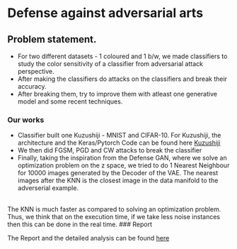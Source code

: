 # Defense against adversarial arts 

## Problem statement.
* For two different datasets - 1 coloured and 1 b/w, we made classifiers to study the color sensitivity of a classifier from adversarial attack perspective.
* After making the classifiers do attacks on the classifiers and break their accuracy. 
* After breaking them, try to improve them with atleast one generative model and some recent techniques.

### Our works
* Classifier built one Kuzushiji - MNIST and CIFAR-10. For Kuzushiji, the architecture and the Keras/Pytorch Code can be found here 
  [Kuzushiji](https://github.com/bhattg/KUZUSHIJI-)
* We then did FGSM, PGD and CW attacks to break the classifier
* Finally, taking the inspiration from the Defense GAN, where we solve an optimization problem on the z space,
we tried to do 1 Nearest Neighbour for 10000 images generated by the Decoder of the VAE. The nearest images after the
KNN is the closest image in the data manifold to the adverserial example.
<br/>
The KNN is much faster as compared to solving an optimization problem. Thus, we think that on the execution time, 
if we take less noise instances then this can be done in the real time.
### Report

The Report and the detailed analysis can be found [here](./Report.pdf)
